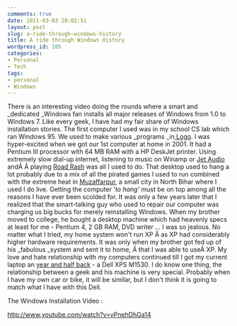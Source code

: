```yaml
---
comments: true
date: 2011-03-03 20:02:51
layout: post
slug: a-ride-through-windows-history
title: A ride through Windows History
wordpress_id: 105
categories:
- Personal
- Tech
tags:
- personal
- Windows
---
```


There is an interesting video doing the rounds where a smart and _dedicated _Windows fan installs all major releases of Windows from 1.0 to Windows 7. Like every geek, I have had my fair share of Windows installation stories. The first computer I used was in my school CS lab which ran Windows 95. We used to make various _programs _in[ Logo](http://en.wikipedia.org/wiki/Logo_(programming_language)). I was hyper-excited when we got our 1st computer at home in 2001. It had a Pentium III processor with 64 MB RAM with a HP DeskJet printer. Using extremely slow dial-up internet, listening to music on Winamp or [Jet Audio](http://www.jetaudio.com/) andÂ Â playing [Road Rash](http://en.wikipedia.org/wiki/Road_Rash) was all I used to do. That desktop used to hang a lot probably due to a mix of all the pirated games I used to run combined with the extreme heat in [Muzaffarpur](http://en.wikipedia.org/wiki/Muzaffarpur), a small city in North Bihar where I used I do live. Getting the computer '_to hang'_ must be on top among all the reasons I have ever been scolded for. It was only a few years later that I realized that the smart-talking guy who used to repair our computer was charging us big bucks for merely reinstalling Windows. When my brother moved to college, he bought a desktop machine which had heavenly specs at least for me - Pentium 4, 2 GB RAM, DVD writer ... I was so jealous. No matter what I tried, my home system won't run XP Â as XP had considerably higher hardware requirements. It was only when my brother got fed up of his _fabulous _system and sent it to home, Â that I was able to useÂ XP. My love and hate relationship with my computers continued till I got my current laptop an [year and half back](http://www.rohitmishra.me/blog/2008/09/17/my-dell-xps-is-on-its-way/) - a Dell XPS M1530. I do know one thing, the relationship between a geek and his machine is very special. Probably when I have my own car or bike, it will be similar, but I don't think it is going to match what I have with this Dell.

The Windows Installation Video :

http://www.youtube.com/watch?v=vPnehDhGa14
